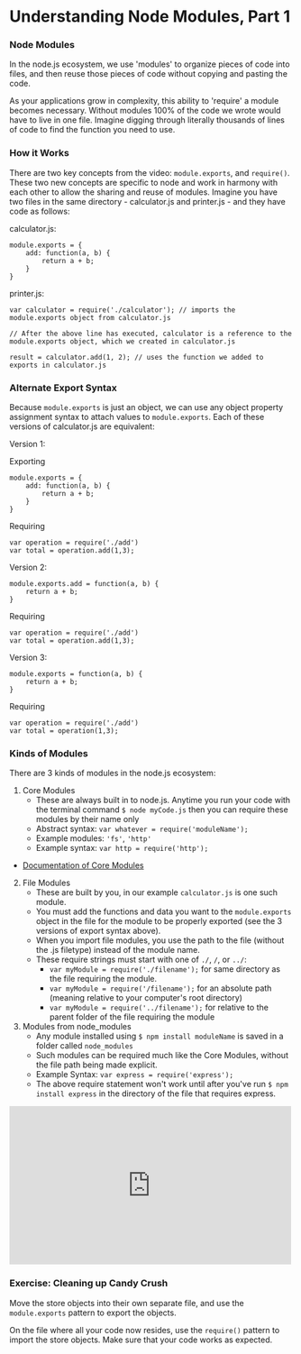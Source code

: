 # Understanding Node Modules, Part 1

### Node Modules

In the node.js ecosystem, we use 'modules' to organize pieces of code into files, and then reuse those pieces of code without copying and pasting the code.

As your applications grow in complexity, this ability to 'require' a module becomes necessary. Without modules 100% of the code we wrote would have to live in one file. Imagine digging through literally thousands of lines of code to find the function you need to use.

### How it Works

There are two key concepts from the video: `module.exports`, and `require()`. These two new concepts are specific to node and work in harmony with each other to allow the sharing and reuse of modules. Imagine you have two files in the same directory - calculator.js and printer.js - and they have code as follows:

calculator.js:

```
module.exports = {
	add: function(a, b) {
		return a + b;
	}
}
```

printer.js:

```
var calculator = require('./calculator'); // imports the module.exports object from calculator.js

// After the above line has executed, calculator is a reference to the module.exports object, which we created in calculator.js

result = calculator.add(1, 2); // uses the function we added to exports in calculator.js
```

### Alternate Export Syntax

Because `module.exports` is just an object, we can use any object property assignment syntax to attach values to `module.exports`. Each of these versions of calculator.js are equivalent:

Version 1:

Exporting
```
module.exports = {
	add: function(a, b) {
		return a + b;
	}
}
```

Requiring
```
var operation = require('./add')
var total = operation.add(1,3);
```


Version 2:

```
module.exports.add = function(a, b) {
	return a + b;
}
```

Requiring
```
var operation = require('./add')
var total = operation.add(1,3);
```

Version 3:

```
module.exports = function(a, b) {
	return a + b;
}
```

Requiring
```
var operation = require('./add')
var total = operation(1,3);
```

### Kinds of Modules

There are 3 kinds of modules in the node.js ecosystem:

1. Core Modules
	* These are always built in to node.js. Anytime you run your code with the terminal command `$ node myCode.js` then you can require these modules by their name only
	* Abstract syntax: `var whatever = require('moduleName');`
	* Example modules: `'fs'`, `'http'`
	* Example syntax: `var http = require('http');`
  * [Documentation of Core Modules](https://nodejs.org/docs/latest-v5.x/api/)
2. File Modules
	*  These are built by you, in our example `calculator.js` is one such module.
	*  You must add the functions and data you want to the `module.exports` object in the file for the module to be properly exported (see the 3 versions of export syntax above).
	*  When you import file modules, you use the path to the file (without the .js filetype) instead of the module name.
	*  These require strings must start with one of `./`, `/`, or `../`:
		*  `var myModule = require('./filename');` for same directory as the file requiring the module.
		*  `var myModule = require('/filename');` for an absolute path (meaning relative to your computer's root directory)
		*  `var myModule = require('../filename');` for relative to the parent folder of the file requiring the module
3. Modules from node_modules
	* Any module installed using `$ npm install moduleName` is saved in a folder called `node_modules`
	* Such modules can be required much like the Core Modules, without the file path being made explicit.
	* Example Syntax: `var express = require('express');`
	* The above require statement won't work until after you've run `$ npm install express` in the directory of the file that requires express.


<iframe src="https://player.vimeo.com/video/142099942?byline=0&portrait=0" width="500" height="281" frameborder="0" webkitallowfullscreen mozallowfullscreen allowfullscreen></iframe>


### Exercise: Cleaning up Candy Crush

Move the store objects into their own separate file, and use the `module.exports` pattern to export the objects.

On the file where all your code now resides, use the `require()` pattern to import the store objects. Make sure that your code works as expected.
